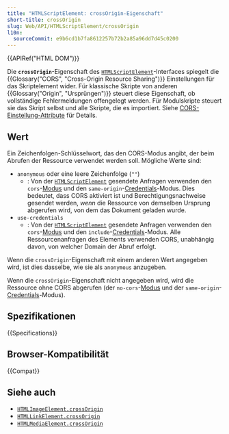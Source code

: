 ```yaml
---
title: "HTMLScriptElement: crossOrigin-Eigenschaft"
short-title: crossOrigin
slug: Web/API/HTMLScriptElement/crossOrigin
l10n:
  sourceCommit: e9b6cd1b7fa8612257b72b2a85a96dd7d45c0200
---
```


{{APIRef("HTML DOM")}}

Die **`crossOrigin`**-Eigenschaft des [`HTMLScriptElement`](/de/docs/Web/API/HTMLScriptElement)-Interfaces spiegelt die {{Glossary("CORS", "Cross-Origin Resource Sharing")}} Einstellungen für das Skriptelement wider. Für klassische Skripte von anderen {{Glossary("Origin", "Ursprüngen")}} steuert diese Eigenschaft, ob vollständige Fehlermeldungen offengelegt werden. Für Modulskripte steuert sie das Skript selbst und alle Skripte, die es importiert. Siehe [CORS-Einstellung-Attribute](/de/docs/Web/HTML/Reference/Attributes/crossorigin) für Details.

## Wert

Ein Zeichenfolgen-Schlüsselwort, das den CORS-Modus angibt, der beim Abrufen der Ressource verwendet werden soll. Mögliche Werte sind:

- `anonymous` oder eine leere Zeichenfolge (`""`)
  - : Von der [`HTMLScriptElement`](/de/docs/Web/API/HTMLScriptElement) gesendete Anfragen verwenden den `cors`-[Modus](/de/docs/Web/API/Request/mode) und den `same-origin`-[Credentials](/de/docs/Web/API/Request/credentials)-Modus. Dies bedeutet, dass CORS aktiviert ist und Berechtigungsnachweise gesendet werden, _wenn_ die Ressource von demselben Ursprung abgerufen wird, von dem das Dokument geladen wurde.
- `use-credentials`
  - : Von der [`HTMLScriptElement`](/de/docs/Web/API/HTMLScriptElement) gesendete Anfragen verwenden den `cors`-[Modus](/de/docs/Web/API/Request/mode) und den `include`-[Credentials](/de/docs/Web/API/Request/credentials)-Modus. Alle Ressourcenanfragen des Elements verwenden CORS, unabhängig davon, von welcher Domain der Abruf erfolgt.

Wenn die `crossOrigin`-Eigenschaft mit einem anderen Wert angegeben wird, ist dies dasselbe, wie sie als `anonymous` anzugeben.

Wenn die `crossOrigin`-Eigenschaft nicht angegeben wird, wird die Ressource ohne CORS abgerufen (der `no-cors`-[Modus](/de/docs/Web/API/Request/mode) und der `same-origin`-[Credentials](/de/docs/Web/API/Request/credentials)-Modus).

## Spezifikationen

{{Specifications}}

## Browser-Kompatibilität

{{Compat}}

## Siehe auch

- [`HTMLImageElement.crossOrigin`](/de/docs/Web/API/HTMLImageElement/crossOrigin)
- [`HTMLLinkElement.crossOrigin`](/de/docs/Web/API/HTMLLinkElement/crossOrigin)
- [`HTMLMediaElement.crossOrigin`](/de/docs/Web/API/HTMLMediaElement/crossOrigin)

